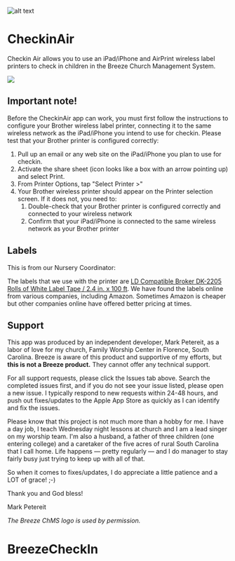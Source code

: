 ![alt text](https://is3-ssl.mzstatic.com/image/thumb/Purple127/v4/90/be/f6/90bef6db-da99-467f-9668-b33fbf7e88e9/mzl.naooxlyk.png/230x0w.jpg "Checkin Air Logo")

# CheckinAir
Checkin Air allows you to use an iPad/iPhone and AirPrint wireless label printers to check in children in the Breeze Church Management System.

[<img src="https://linkmaker.itunes.apple.com/assets/shared/badges/en-us/appstore-lrg-25178aeef6eb6b83b96f5f2d004eda3bffbb37122de64afbaef7107b384a4132.svg">](https://itunes.apple.com/us/app/checkin-air/id1088690601?mt=8)

## Important note!
Before the CheckinAir app can work, you must first follow the instructions to configure your Brother wireless label printer, connecting it to the same wireless network as the iPad/iPhone you intend to use for checkin. Please test that your Brother printer is configured correctly:

1. Pull up an email or any web site on the iPad/iPhone you plan to use for checkin.
2. Activate the share sheet (icon looks like a box with an arrow pointing up) and select Print.
3. From Printer Options, tap "Select Printer >"
4. Your Brother wireless printer should appear on the Printer selection screen. If it does not, you need to:
   1. Double-check that your Brother printer is configured correctly and connected to your wireless network 
   2. Confirm that your iPad/iPhone is connected to the same wireless network as your Brother printer

## Labels
This is from our Nursery Coordinator:

The labels that we use with the printer are [LD Compatible Broker DK-2205 Rolls of White Label Tape / 2.4 in. x 100 ft](https://www.amazon.com/LD-Compatible-Brother-DK-2205-Rolls/dp/B01B5CHXL0). We have found the labels online from various companies, including Amazon.  Sometimes Amazon is cheaper but other companies online have offered better pricing at times.

## Support
This app was produced by an independent developer, Mark Petereit, as a labor of love for my church, Family Worship Center in Florence, South Carolina. Breeze is aware of this product and supportive of my efforts, but **this is not a Breeze product.** They cannot offer any technical support.

For all support requests, please click the Issues tab above. Search the completed issues first, and if you do not see your issue listed, please open a new issue. I typically respond to new requests within 24-48 hours, and push out fixes/updates to the Apple App Store as quickly as I can identify and fix the issues.

Please know that this project is not much more than a hobby for me. I have a day job, I teach Wednesday night lessons at church and I am a lead singer on my worship team. I'm also a husband, a father of three children (one entering college) and a caretaker of the five acres of rural South Carolina that I call home. Life happens &mdash; pretty regularly &mdash; and I do manager to stay fairly busy just trying to keep up with all of that.

So when it comes to fixes/updates, I do appreciate a little patience and a LOT of grace! ;-) 

Thank you and God bless!

Mark Petereit

*The Breeze ChMS logo is used by permission.*
# BreezeCheckIn
